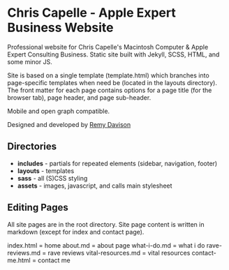 # Chris Capelle - Apple Expert Business Website

Professional website for Chris Capelle's Macintosh Computer & Apple Expert Consulting Business. Static site built with Jekyll, SCSS, HTML, and some minor JS.

Site is based on a single template (template.html) which branches into page-specific templates when need be (located in the layouts directory). The front matter for each page contains options for a page title (for the browser tab), page header, and page sub-header.

Mobile and open graph compatible.

Designed and developed by [Remy Davison](https://remydavison.com)

## Directories
* **includes** - partials for repeated elements (sidebar, navigation, footer)
* **layouts** - templates
* **sass** - all (S)CSS styling
* **assets** - images, javascript, and calls main stylesheet

## Editing Pages
All site pages are in the root directory. Site page content is written in markdown (except for index and contact page).

index.html = home
about.md = about page
what-i-do.md = what i do
rave-reviews.md = rave reviews
vital-resources.md = vital resources
contact-me.html = contact me
